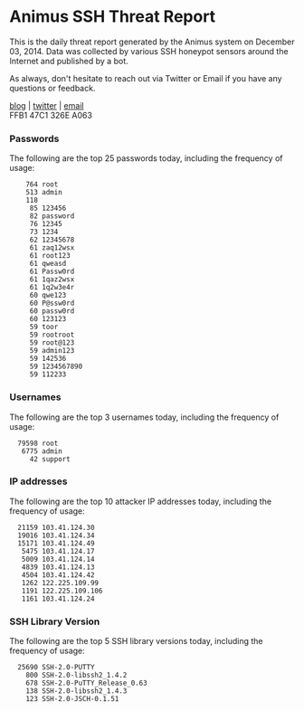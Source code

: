 # Animus SSH Threat Report

This is the daily threat report generated by the Animus system on December 03, 2014. Data was collected by various SSH honeypot sensors around the Internet and published by a bot.  

As always, don't hesitate to reach out via Twitter or Email if you have any questions or feedback.  

[blog](http://morris.guru) | [twitter](https://twitter.com/andrew___morris) | [email](mailto:andrew@morris.guru)  
FFB1 47C1 326E A063  
### Passwords
The following are the top 25 passwords today, including the frequency of usage:
```
    764 root
    513 admin
    118 
     85 123456
     82 password
     76 12345
     73 1234
     62 12345678
     61 zaq12wsx
     61 root123
     61 qweasd
     61 Passw0rd
     61 1qaz2wsx
     61 1q2w3e4r
     60 qwe123
     60 P@ssw0rd
     60 passw0rd
     60 123123
     59 toor
     59 rootroot
     59 root@123
     59 admin123
     59 142536
     59 1234567890
     59 112233
```

### Usernames
The following are the top 3 usernames today, including the frequency of usage:
```
  79598 root
   6775 admin
     42 support
```

### IP addresses
The following are the top 10 attacker IP addresses today, including the frequency of usage:
```
  21159 103.41.124.30
  19016 103.41.124.34
  15171 103.41.124.49
   5475 103.41.124.17
   5009 103.41.124.14
   4839 103.41.124.13
   4504 103.41.124.42
   1262 122.225.109.99
   1191 122.225.109.106
   1161 103.41.124.24
```

### SSH Library Version
The following are the top 5 SSH library versions today, including the frequency of usage:
```
  25690 SSH-2.0-PUTTY
    800 SSH-2.0-libssh2_1.4.2
    678 SSH-2.0-PuTTY_Release_0.63
    138 SSH-2.0-libssh2_1.4.3
    123 SSH-2.0-JSCH-0.1.51
```
